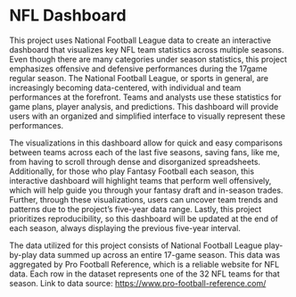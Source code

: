 # NFL Dashboard
This project uses National Football League data to create an interactive dashboard that visualizes key NFL team statistics across multiple seasons. Even though there are many categories under season statistics, this project emphasizes offensive and defensive performances during the 17game regular season. The National Football League, or sports in general, are increasingly becoming data-centered, with individual and team performances at the forefront. Teams and analysts use these statistics for game plans, player analysis, and predictions. This dashboard will provide users with an organized and simplified interface to visually represent these performances.  
 
The visualizations in this dashboard allow for quick and easy comparisons between teams across each of the last five seasons, saving fans, like me, from having to scroll through dense and disorganized spreadsheets. Additionally, for those who play Fantasy Football each season, this interactive dashboard will highlight teams that perform well offensively, which will help guide you through your fantasy draft and in-season trades. Further, through these visualizations, users can uncover team trends and patterns due to the project’s five-year data range. Lastly, this project prioritizes reproducibility, so this dashboard will be updated at the end of each season, always displaying the previous five-year interval. 

The data utilized for this project consists of National Football League play-by-play data summed up across an entire 17-game season. This data was aggregated by Pro Football Reference, which is a reliable website for NFL data. Each row in the dataset represents one of the 32 NFL teams for that season. Link to data source: https://www.pro-football-reference.com/ 

